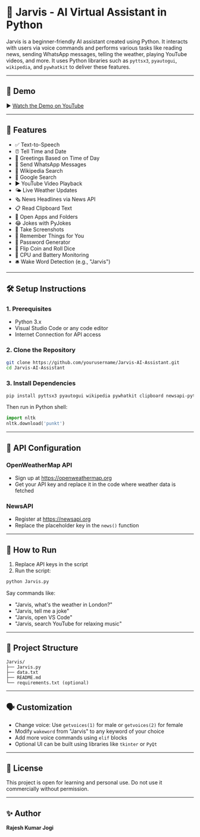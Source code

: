 
# 🤖 Jarvis - AI Virtual Assistant in Python

Jarvis is a beginner-friendly AI assistant created using Python. It interacts with users via voice commands and performs various tasks like reading news, sending WhatsApp messages, telling the weather, playing YouTube videos, and more. It uses Python libraries such as `pyttsx3`, `pyautogui`, `wikipedia`, and `pywhatkit` to deliver these features.

---

## 🎥 Demo

▶️ [Watch the Demo on YouTube](https://youtu.be/aX8kxh4e52k)  
  
---

## 🧠 Features

- ✅ Text-to-Speech
- ⏰ Tell Time and Date
- 👋 Greetings Based on Time of Day
- 💬 Send WhatsApp Messages
- 📖 Wikipedia Search
- 🔎 Google Search
- ▶️ YouTube Video Playback
- 🌤️ Live Weather Updates
- 🗞️ News Headlines via News API
- 📋 Read Clipboard Text
- 📁 Open Apps and Folders
- 😂 Jokes with PyJokes
- 📸 Take Screenshots
- 🧠 Remember Things for You
- 🔐 Password Generator
- 🎲 Flip Coin and Roll Dice
- 🔋 CPU and Battery Monitoring
- 🛎 Wake Word Detection (e.g., "Jarvis")

---

## 🛠 Setup Instructions

### 1. Prerequisites

- Python 3.x
- Visual Studio Code or any code editor
- Internet Connection for API access

### 2. Clone the Repository

```bash
git clone https://github.com/yourusername/Jarvis-AI-Assistant.git
cd Jarvis-AI-Assistant
```

### 3. Install Dependencies

```bash
pip install pyttsx3 pyautogui wikipedia pywhatkit clipboard newsapi-python pyjokes psutil nltk
```

Then run in Python shell:

```python
import nltk
nltk.download('punkt')
```

---

## 🔑 API Configuration

### OpenWeatherMap API

- Sign up at https://openweathermap.org
- Get your API key and replace it in the code where weather data is fetched

### NewsAPI

- Register at https://newsapi.org
- Replace the placeholder key in the `news()` function

---

## 🚀 How to Run

1. Replace API keys in the script
2. Run the script:

```bash
python Jarvis.py
```

Say commands like:

- "Jarvis, what's the weather in London?"
- "Jarvis, tell me a joke"
- "Jarvis, open VS Code"
- "Jarvis, search YouTube for relaxing music"

---

## 📂 Project Structure

```
Jarvis/
├── Jarvis.py
├── data.txt
├── README.md
└── requirements.txt (optional)
```

---

## 🗣️ Customization

- Change voice: Use `getvoices(1)` for male or `getvoices(2)` for female
- Modify `wakeword` from "Jarvis" to any keyword of your choice
- Add more voice commands using `elif` blocks
- Optional UI can be built using libraries like `tkinter` or `PyQt`

---

## 📜 License

This project is open for learning and personal use. Do not use it commercially without permission.

---

## ✨ Author

**Rajesh Kumar Jogi**  

